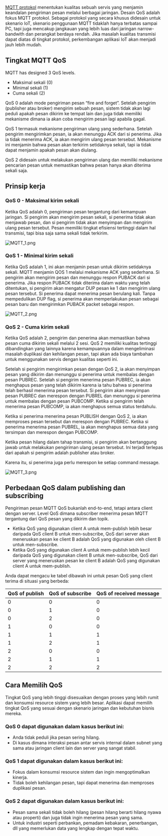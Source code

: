 
[MQTT protokol](https://www.emqx.com/en/mqtt) menentukan kualitas sebuah servis yang menjamin keandalan pengiriman pesan melalui berbagai jaringan. Desain QoS adalah fokus MQTT protokol. Sebagai protokol yang secara khusus didesain untuk skenario IoT, skenario penggunaan MQTT tidaklah hanya terbatas sampai PC, tapi juga mencakup jangkauan yang lebih luas dari jaringan narrow-bandwith dan perangkat berdaya rendah. Jika masalah kualitas transmisi dapat diatas di tingkat protokol, perkembangan aplikasi IoT akan menjadi jauh lebih mudah.


## Tingkat MQTT QoS

MQTT has designed 3 QoS levels.

- Maksimal sekali (0)
- Minimal sekali (1)
- Cuma sekali (2)

QoS 0 adalah mode pengiriman pesan “fire and forget”. Setelah pengirim (publisher atau broker) mengirim sebuah pesan, sistem tidak akan lagi peduli apakah pesan dikirim ke tempat lain dan juga tidak memiliki mekanisme dimana ia akan coba mengirim pesan lagi apabila gagal.

 QoS 1 termasuk mekanisme pengiriman ulang yang sederhana. Setelah pengirim mengirimkan pesan, ia akan menunggu ACK dari si penerima. Jika ia tidak menerima ACK, ia akan mengirim ulang pesan tersebut. Mekanisme ini menjamin bahwa pesan akan terkirim setidaknya sekali, tapi ia tidak dapat menjamin apakah pesan akan diulang.

 QoS 2 didesain untuk melakukan pengiriman ulang dan memiliki mekanisme pencarian pesan untuk memastikan bahwa pesan hanya akan diterima sekali saja.


## Prinsip kerja

### QoS 0 - Maksimal kirim sekali

Ketika QoS adalah 0, pengiriman pesan tergantung dari kemampuan jaringan. Si pengirim akan mengirim pesan sekali, si penerima tidak akan menjawab pesan, dan si pengirim tidak akan menyimpan dan mengirim ulang pesan tersebut. Pesan memiliki tingkat efisiensi tertinggi dalam hal transmisi, tapi bisa saja sama sekali tidak terkirim.

![MQTT_1.png](https://static.emqx.net/images/8c6e4c6b37e76e23b84d3341a2ff9b33.png)

### QoS 1 - Minimal kirim sekali

Ketika QoS adalah 1, ini akan menjamin pesan untuk dikirim setidaknya sekali. MQTT menjamin QOS 1 melalui mekanisme ACK yang sederhana. Si pengirim akan mengirim pesan dan menunggu respon PUBACK dari si penerima. Jika respon PUBACK tidak diterima dalam waktu yang telah ditentukan, si pengirim akan mengatur DUP pesan ke 1 dan mengirim ulang pesan tersebut. Si penerima dapat menerima pesan berulang kali. Tanpa mempedulikan DUP flag, si penerima akan memperlakukan pesan sebagai pesan baru dan mengirimkan PUBACK packet sebagai respon.

![MQTT_2.png](https://static.emqx.net/images/6777e0797f80ddaa1d623b173890f63c.png)

### QoS 2 - Cuma kirim sekali

Ketika QoS adalah 2, pengirim dan penerima akan memastikan bahwa pesan cuma dikirim sekali melalui 2 sesi. QoS 2 memiliki kualitas tertinggi dibandingkan yang lainnya karena kemampuannya dalam mengeliminasi masalah duplikasi dan kehilangan pesan, tapi akan ada biaya tambahan untuk menggunakan servis dengan kualitas seperti ini.

 

Setelah si pengirim mengirimkan pesan dengan QoS 2, ia akan menyimpan pesan yang dikirim dan menunggu si penerima untuk membalas dengan pesan PUBREC. Setelah si pengirim menerima pesan PUBREC, ia akan menghapus pesan yang telah dikirim karena ia tahu bahwa si penerima telah berhasil menerima pesan tersebut. Si pengirim akan menyimpan pesan PUBREC dan merespon dengan PUBREL dan menunggu si penerima untuk membalas dengan pesan PUBCOMP. Ketika si pengirim telah menerima pesan PUBCOMP, ia akan menghapus semua status terdahulu.

Ketika si penerima menerima pesan PUBLISH dengan QoS 2, ia akan memproses pesan tersebut dan merespon dengan PUBREC. Ketika si penerima menerima pesan PUBREL, ia akan menghapus semua data yang tersimpan dan merespon dengan PUBCOMP.

Ketika pesan hilang dalam tahap transmisi, si pengirim akan bertanggung jawab untuk melakukan pengiriman ulang pesan tersebut. Ini terjadi terlepas dari apakah si pengirim adalah publisher atau broker.

Karena itu, si penerima juga perlu merespon ke setiap command message.

![MQTT_3.png](https://static.emqx.net/images/9d1234bb84dc9a3e3c178c55732f8444.png)


## Perbedaan QoS dalam publishing dan subscribing

Pengiriman pesan MQTT QoS bukanlah end-to-end, tetapi antara client dengan server. Level QoS dimana subscriber menerima pesan MQTT tergantung dari QoS pesan yang dikirim dan topik.

- Ketika QoS yang digunakan client A untuk mem-publish lebih besar daripada QoS client B untuk men-subscribe, QoS dari server akan meneruskan pesan ke client B adalah QoS yang digunakan oleh client B untuk men-subscribe.
- Ketika QoS yang digunakan client A untuk mem-publish lebih kecil daripada QoS yang digunakan client B untuk men-subscribe, QoS dari server yang meneruskan pesan ke client B adalah QoS yang digunakan client A untuk mem-publish.

Anda dapat mengacu ke tabel dibawah ini untuk pesan QoS yang client terima di situasi yang berbeda:

| QoS of publish | QoS of subscribe | QoS of received message |
| -------------- | ---------------- | ----------------------- |
| 0              | 0                | 0                       |
| 0              | 1                | 0                       |
| 0              | 2                | 0                       |
| 1              | 0                | 0                       |
| 1              | 1                | 1                       |
| 1              | 2                | 1                       |
| 2              | 0                | 0                       |
| 2              | 1                | 1                       |
| 2              | 2                | 2                       |


## Cara Memilih QoS

Tingkat QoS yang lebih tinggi disesuaikan dengan proses yang lebih rumit dan konsumsi resource sistem yang lebih besar. Aplikasi dapat memilih tingkat QoS yang sesuai dengan skenario jaringan dan kebutuhan bisnis mereka.

### QoS 0 dapat digunakan dalam kasus berikut ini:

- Anda tidak peduli jika pesan sering hilang.
-  Di kasus dimana interaksi pesan antar servis internal dalam subnet yang sama atau jaringan client lain dan server yang sangat stabil.

### QoS 1 dapat digunakan dalam kasus berikut ini:

- Fokus dalam konsumsi resource sistem dan ingin mengoptimalkan kinerja.
- Tidak boleh kehilangan pesan, tapi dapat menerima dan memproses duplikasi pesan.

### QoS 2 dapat digunakan dalam kasus berikut ini:

- Pesan sama sekali tidak boleh hilang (pesan hilang berarti hilang nyawa atau properti) dan juga tidak ingin menerima pesan yang sama.
-  Untuk industri seperti perbankan, pemadam kebakaran, penerbangan, dll yang memerlukan data yang lengkap dengan tepat waktu.
